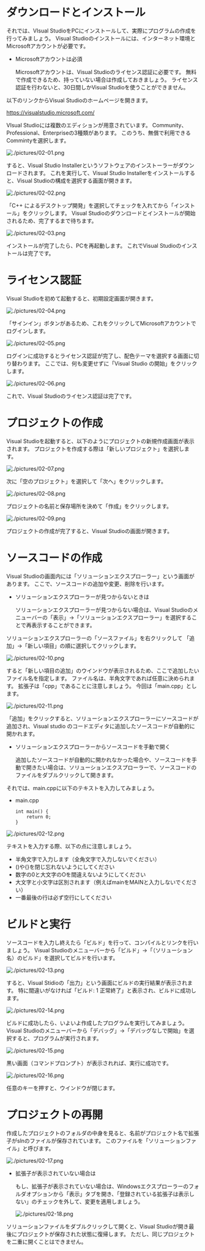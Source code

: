 # ダウンロードとインストール

それでは、VIsual StudioをPCにインストールして、実際にプログラムの作成を行ってみましょう。
Visual Studioのインストールには、インターネット環境とMicrosoftアカウントが必要です。

- Microsoftアカウントは必須

    Microsoftアカウントは、Visual Studioのライセンス認証に必要です。
    無料で作成できるため、持っていない場合は作成しておきましょう。
    ライセンス認証を行わないと、30日間しかVisual Studioを使うことができません。

以下のリンクからVisual Studioのホームページを開きます。

<https://visualstudio.microsoft.com/>

VIsual Studioには複数のエディションが用意されています。
Community、Professional、Enterpriseの3種類があります。
このうち、無償で利用できるCommintyを選択します。

![./pictures/02-01.png](./pictures/02-01.png)

すると、Visual Studio Installerというソフトウェアのインストーラーがダウンロードされます。
これを実行して、Visual Studio Installerをインストールすると、Visual Studioの構成を選択する画面が開きます。

![./pictures/02-02.png](./pictures/02-02.png)

「C++ によるデスクトップ開発」を選択してチェックを入れてから「インストール」をクリックします。
Visual Studioのダウンロードとインストールが開始されるため、完了するまで待ちます。

![./pictures/02-03.png](./pictures/02-03.png)

インストールが完了したら、PCを再起動します。
これでVisual Studioのインストールは完了です。

# ライセンス認証

Visual Studioを初めて起動すると、初期設定画面が開きます。

![./pictures/02-04.png](./pictures/02-04.png)

「サインイン」ボタンがあるため、これをクリックしてMicrosoftアカウントでログインします。

![./pictures/02-05.png](./pictures/02-05.png)

ログインに成功するとライセンス認証が完了し、配色テーマを選択する画面に切り替わります。
ここでは、何も変更せずに「Visual Studio の開始」をクリックします。

![./pictures/02-06.png](./pictures/02-06.png)

これで、Visual Studioのライセンス認証は完了です。

# プロジェクトの作成

Visual Studioを起動すると、以下のようにプロジェクトの新規作成画面が表示されます。
プロジェクトを作成する際は「新しいプロジェクト」を選択します。

![./pictures/02-07.png](./pictures/02-07.png)

次に「空のプロジェクト」を選択して「次へ」をクリックします。

![./pictures/02-08.png](./pictures/02-08.png)

プロジェクトの名前と保存場所を決めて「作成」をクリックします。

![./pictures/02-09.png](./pictures/02-09.png)

プロジェクトの作成が完了すると、Visual Studioの画面が開きます。

# ソースコードの作成

Visual Studioの画面内には「ソリューションエクスプローラー」という画面があります。
ここで、ソースコードの追加や変更、削除を行います。

- ソリューションエクスプローラーが見つからないときは

    ソリューションエクスプローラーが見つからない場合は、Visual Studioのメニューバーの「表示」->「ソリューションエクスプローラー」を選択することで再表示することができます。

ソリューションエクスプローラーの「ソースファイル」を右クリックして
「追加」->「新しい項目」の順に選択してクリックします。

![./pictures/02-10.png](./pictures/02-10.png)

すると「新しい項目の追加」のウインドウが表示されるため、ここで追加したいファイル名を指定します。
ファイル名は、半角文字であれば任意に決められます。
拡張子は「cpp」であることに注意しましょう。
今回は「main.cpp」とします。

![./pictures/02-11.png](./pictures/02-11.png)

「追加」をクリックすると、ソリューションエクスプローラーにソースコードが追加され、Visual studio のコードエディタに追加したソースコードが自動的に開かれます。

- ソリューションエクスプローラーからソースコードを手動で開く

    追加したソースコードが自動的に開かれなかった場合や、ソースコードを手動で開きたい場合は、ソリューションエクスプローラーで、ソースコードのファイルをダブルクリックして開きます。

それでは、main.cppに以下のテキストを入力してみましょう。

- main.cpp
    ```
    int main() {
        return 0;
    }

    ```

![./pictures/02-12.png](./pictures/02-12.png)

テキストを入力する際、以下の点に注意しましょう。

- 半角文字で入力します（全角文字で入力しないでください）
- ()や{}を閉じ忘れないようにしてください
- 数字の0と大文字のOを間違えないようにしてください
- 大文字と小文字は区別されます（例えばmainをMAINと入力しないでください）
- 一番最後の行は必ず空行にしてください

# ビルドと実行

ソースコードを入力し終えたら「ビルド」を行って、コンパイルとリンクを行いましょう。
Visual Studioのメニューバーから「ビルド」->「（ソリューション名）のビルド」を選択してビルドを行います。

![./pictures/02-13.png](./pictures/02-13.png)

すると、Visual Stidioの「出力」という画面にビルドの実行結果が表示されます。
特に間違いがなければ「ビルド: 1 正常終了」と表示され、ビルドに成功します。

![./pictures/02-14.png](./pictures/02-14.png)

ビルドに成功したら、いよいよ作成したプログラムを実行してみましょう。
Visual Studioのメニューバーから「デバッグ」->「デバッグなしで開始」を選択すると、プログラムが実行されます。

![./pictures/02-15.png](./pictures/02-15.png)

黒い画面（コマンドプロンプト）が表示されれば、実行に成功です。

![./pictures/02-16.png](./pictures/02-16.png)

任意のキーを押すと、ウインドウが閉じます。

# プロジェクトの再開

作成したプロジェクトのフォルダの中身を見ると、名前がプロジェクト名で拡張子がslnのファイルが保存されています。
このファイルを「ソリューションファイル」と呼びます。

![./pictures/02-17.png](./pictures/02-17.png)

- 拡張子が表示されていない場合は

    もし、拡張子が表示されていない場合は、Windowsエクスプローラーのフォルダオプションから「表示」タブを開き、「登録されている拡張子は表示しない」のチェックを外して、変更を適用しましょう。

    ![./pictures/02-18.png](./pictures/02-18.png)

ソリューションファイルをダブルクリックして開くと、Visual Studioが開き最後にプロジェクトが保存された状態に復帰します。
ただし、同じプロジェクトを二重に開くことはできません。
